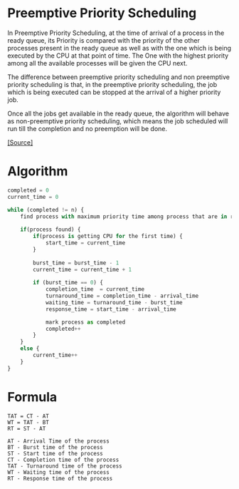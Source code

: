 # Preemptive Priority Scheduling

In Preemptive Priority Scheduling, at the time of arrival of a process in the ready queue, its Priority is compared with the priority of the other processes present in the ready queue as well as with the one which is being executed by the CPU at that point of time. The One with the highest priority among all the available processes will be given the CPU next.

The difference between preemptive priority scheduling and non preemptive priority scheduling is that, in the preemptive priority scheduling, the job which is being executed can be stopped at the arrival of a higher priority job.

Once all the jobs get available in the ready queue, the algorithm will behave as non-preemptive priority scheduling, which means the job scheduled will run till the completion and no preemption will be done.

[ [Source] ](https://www.javatpoint.com/os-preemptive-priority-scheduling)

# Algorithm

```python
completed = 0
current_time = 0

while (completed != n) {
    find process with maximum priority time among process that are in ready queue at current_time
    
    if(process found) {
        if(process is getting CPU for the first time) {
            start_time = current_time
        }
        
        burst_time = burst_time - 1
        current_time = current_time + 1
        
        if (burst_time == 0) {
            completion_time  = current_time
            turnaround_time = completion_time - arrival_time
            waiting_time = turnaround_time - burst_time
            response_time = start_time - arrival_time

            mark process as completed
            completed++
        }
    }
    else {
        current_time++
    }
}
```


# Formula

```
TAT = CT - AT
WT = TAT - BT
RT = ST - AT
```

```
AT - Arrival Time of the process
BT - Burst time of the process
ST - Start time of the process
CT - Completion time of the process
TAT - Turnaround time of the process
WT - Waiting time of the process
RT - Response time of the process
```